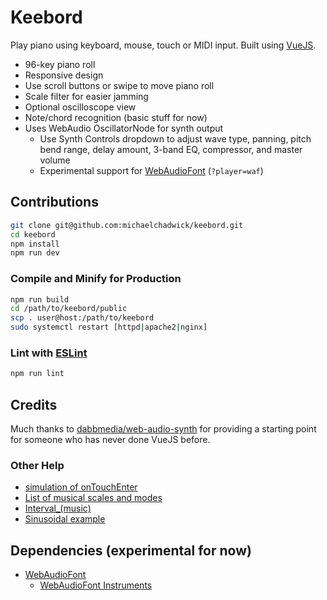 # Keebord

Play piano using keyboard, mouse, touch or MIDI input. Built using [VueJS](https://vuejs.org).

* 96-key piano roll
* Responsive design
* Use scroll buttons or swipe to move piano roll
* Scale filter for easier jamming
* Optional oscilloscope view
* Note/chord recognition (basic stuff for now)
* Uses WebAudio OscillatorNode for synth output
    * Use Synth Controls dropdown to adjust wave type, panning, pitch bend range, delay amount, 3-band EQ, compressor, and master volume
    * Experimental support for [WebAudioFont](https://github.com/surikov/webaudiofont) (`?player=waf`)

## Contributions

```sh
git clone git@github.com:michaelchadwick/keebord.git
cd keebord
npm install
npm run dev
```

### Compile and Minify for Production

```sh
npm run build
cd /path/to/keebord/public
scp . user@host:/path/to/keebord
sudo systemctl restart [httpd|apache2|nginx]
```

### Lint with [ESLint](https://eslint.org/)

```sh
npm run lint
```

## Credits

Much thanks to [dabbmedia/web-audio-synth](https://github.com/dabbmedia/web-audio-synth) for providing a starting point for someone who has never done VueJS before.

### Other Help

* [simulation of onTouchEnter](https://gist.github.com/zerobytes/677410f1e6ed33d133aa016422a8c706)
* [List of musical scales and modes](https://en.wikipedia.org/wiki/List_of_musical_scales_and_modes)
* [Interval_(music)](https://en.wikipedia.org/wiki/Interval_(music))
* [Sinusoidal example](https://p5js.org/examples/math-sine-wave.html)

## Dependencies (experimental for now)

* [WebAudioFont](https://github.com/surikov/webaudiofont)
    * [WebAudioFont Instruments](https://github.com/surikov/webaudiofont#catalog-of-instruments)
